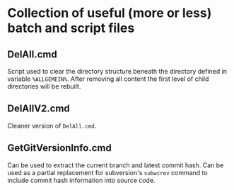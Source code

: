# Collection of useful (more or less) batch and script files #
## DelAll.cmd ##
Script used to clear the directory structure beneath the directory defined in variable `%ALLGEMEIN%`. After removing all content the first level of child directories will be rebuilt.

## DelAllV2.cmd ##
Cleaner version of `DelAll.cmd`.

## GetGitVersionInfo.cmd ##
Can be used to extract the current branch and latest commit hash. Can be used as a partial replacement for subversion's `subwcrev` command to include commit hash information into source code.

